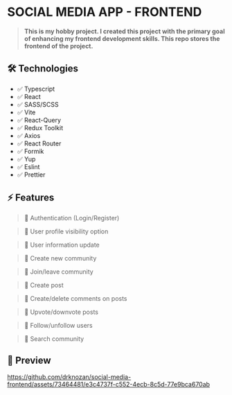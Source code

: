 # SOCIAL MEDIA APP - FRONTEND

> **This is my hobby project. I created this project with the primary goal of enhancing my frontend development skills. This repo stores the frontend of the project.**

## 🛠️ Technologies

- ✅ Typescript
- ✅ React
- ✅ SASS/SCSS
- ✅ Vite
- ✅ React-Query
- ✅ Redux Toolkit
- ✅ Axios
- ✅ React Router
- ✅ Formik
- ✅ Yup
- ✅ Eslint
- ✅ Prettier

## ⚡️ Features

> 🏁 Authentication (Login/Register)

> 🏁 User profile visibility option

> 🏁 User information update

> 🏁 Create new community

> 🏁 Join/leave community

> 🏁 Create post

> 🏁 Create/delete comments on posts

> 🏁 Upvote/downvote posts

> 🏁 Follow/unfollow users

> 🏁 Search community

## 🎥 Preview

https://github.com/drknozan/social-media-frontend/assets/73464481/e3c4737f-c552-4ecb-8c5d-77e9bca670ab
